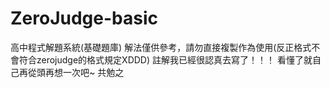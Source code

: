 # ZeroJudge-basic
高中程式解題系統(基礎題庫)
解法僅供參考，請勿直接複製作為使用(反正格式不會符合zerojudge的格式規定XDDD)
註解我已經很認真去寫了！！！
看懂了就自己再從頭再想一次吧~
共勉之
